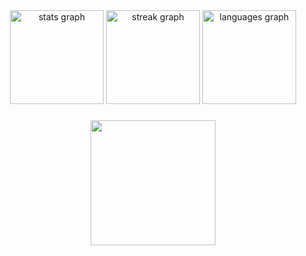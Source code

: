 <div align="center">
  
</div>

<div align="center">
  <img src="https://github-readme-stats.vercel.app/api?username=founder13&hide_title=false&hide_rank=false&show_icons=true&include_all_commits=true&count_private=true&disable_animations=false&theme=dracula&locale=en&hide_border=false&order=1" height="150" alt="stats graph"  />
  <img src="https://streak-stats.demolab.com?user=founder13&locale=en&mode=daily&theme=dracula&hide_border=false&border_radius=5&order=3" height="150" alt="streak graph"  />
  <img src="https://github-readme-stats.vercel.app/api/top-langs?username=founder13&locale=en&hide_title=false&layout=compact&card_width=320&langs_count=5&theme=dracula&hide_border=false&order=2" height="150" alt="languages graph"  />
</div>

###

<div align="center">
  <img height="200" src="https://64.media.tumblr.com/004e1e500326c8f222d5c997d9dfa534/8252aeec80b2d009-83/s540x810/d4e06127225cfc03f725eb268895d7294881cb28.gif"  />
</div>
